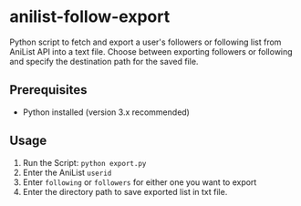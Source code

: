 # anilist-follow-export
Python script to fetch and export a user's followers or following list from AniList API into a text file. 
Choose between exporting followers or following and specify the destination path for the saved file.

## Prerequisites
- Python installed (version 3.x recommended)

## Usage
1. Run the Script:
`python export.py`
2. Enter the AniList `userid`
3. Enter `following` or `followers` for either one you want to export
4. Enter the directory path to save exported list in txt file.
